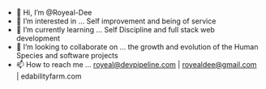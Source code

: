 - 👋 Hi, I’m @Royeal-Dee
- 👀 I’m interested in ... Self improvement and being of service
- 🌱 I’m currently learning ... Self Discipline and full stack web development
- 💞️ I’m looking to collaborate on ... the growth and evolution of the Human Species and software projects
- 📫 How to reach me ... royeal@devpipeline.com | royealdee@gmail.com | edabilityfarm.com

<!---
Royeal-Dee/Royeal-Dee is a ✨ special ✨ repository because its `README.md` (this file) appears on your GitHub profile.
You can click the Preview link to take a look at your changes.
--->
